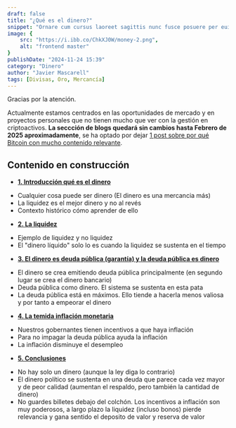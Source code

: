 ```yaml
---
draft: false
title: "¿Qué es el dinero?"
snippet: "Ornare cum cursus laoreet sagittis nunc fusce posuere per euismod dis vehicula a, semper fames lacus maecenas dictumst pulvinar neque enim non potenti. Torquent hac sociosqu eleifend potenti."
image: {
    src: "https://i.ibb.co/ChkXJ0W/money-2.png",
    alt: "frontend master"
}
publishDate: "2024-11-24 15:39"
category: "Dinero"
author: "Javier Mascarell"
tags: [Divisas, Oro, Mercancía]
---
```


<div
 class="mx-auto prose prose-lg mt-6 max-w-3xl prose-h3:underline prose-p:text-justify text-justify">

Gracias por la atención.

Actualmente estamos centrados en las oportunidades de mercado y en proyectos personales que no tienen mucho que 
ver con la gestión en criptoactivos. **La seccción de blogs quedará sin cambios hasta Febrero de 2025 aproximadamente**, se ha
optado por dejar <a href="/blog/bitcoin-porqué" class="text-blue-500 underline">1 post sobre por qué Bitcoin con mucho contenido relevante</a>.

## <a class= "text-red-500">Contenido en construcción</a>

- **<u>1. Introducción qué es el dinero</u>**
 * Cualquier cosa puede ser dinero (El dinero es una mercancia más)
 * La liquidez es el mejor dinero y no al revés
 * Contexto histórico cómo aprender de ello

- **<u>2. La liquidez</u>**
 * Ejemplo de liquidez y no liquidez
 * El "dinero líquido" solo lo es cuando la liquidez se sustenta en el tiempo

 - **<u>3. El dinero es deuda pública (garantía) y la deuda pública es dinero</u>**
 * El dinero se crea emitiendo deuda pública principalmente (en segundo lugar se crea el dinero bancario)
 * Deuda pública como dinero. El sistema se sustenta en esta pata
 * La deuda pública está en máximos. Ello tiende a hacerla menos valiosa y por tanto a empeorar el dinero

  - **<u>4. La temida inflación monetaria</u>**
 * Nuestros gobernantes tienen incentivos a que haya inflación
 * Para no impagar la deuda pública ayuda la inflación
 * La inflación disminuye el desempleo

 - **<u>5. Conclusiones</u>**
 * No hay solo un dinero (aunque la ley diga lo contrario)
 * El dinero político se sustenta en una deuda que parece cada vez mayor y de peor calidad (aumentan el respaldo, pero también la cantidad de dinero)
 * No guardes billetes debajo del colchón. Los incentivos a inflación son muy poderosos, a largo plazo la liquidez (incluso bonos) pierde relevancia y gana sentido el deposito de valor y reserva de valor

<!-- 
## Introducción para todos los públicos

Mi intención no es comunicarme únicamente con un circulo de profesionales financieros, más bien transmitir este mensaje a cualquier persona independientemente de sus estudios y profesión. Ya que esto nos afecta a todos e inconscientemente seguidos por incentivos tomamos decisiones al respecto.
El dinero es un concepto más abstracto de lo que esta sociedad desenfrenada es capaz de vislumbrar. Y es que las civilizaciones a lo largo de la historia han considerado dinero a: el arroz, la sal, la pimienta, la cerveza, la miel, el cacao, la seda, conchas, el tabaco, la esmeralda, el rubí, etc. Sin embargo, con el paso del tiempo las tecnologías mejoraron y comenzaron a surgir intercambios entre pueblos e incluso imperios, por ello se inició el uso de piezas de cobre como moneda comúnmente aceptada, hasta que posteriormente se estandarizó la acuñación de lingotes y monedas de plata y oro. Pero el surgimiento de los billetes es aún más interesante, ya que estos son una innovación financero-social o activo financiero, debido a que en un comienzo no eran mucho más que promesas de pago1, como lo pueda ser un cheque al portador que prometía cierta cantidad de oro o plata a quien fuera con dicho billete al banco referenciado y evitando tener que cargar con el peso y volumen de todas las monedas con los riesgos que ello implica.
No voy a ocupar mucho más espacio al contexto histórico, pero si quiero destacar 3 sucesos elementales: 

-	**<u>Recorte de monedas:</u>** en este sentido algunos delincuentes intercambiaban sus monedas con otras personas no sin antes retirar unos pocos gramos de su contenido2 (para evitarlo las monedas comenzaron a tener el borde rugoso como los 50 céntimos de €), aunque algunos gobernantes locales también realizaban inusualmente la misma práctica para “no subir los impuestos” y acabar con mayores ingresos
-	**<u>Reducción del contenido de oro:</u>** al igual que en el caso anterior pero de forma más sofisticada, los maleantes modificaban las aleaciones para retirar parte del oro de las monedas e incorporar metales más baratos, práctica que replicaron muchos gobernantes3 cuando querían producir más monedas para pagar las guerras y otros gastos.
-	**<u>Eliminación de la vinculación con el oro 1971:</u>** Progresivamente ya se habían realizado cambios para limitar la conversión a oro a unos cuantos agentes. Pero justo en ese momento, los dólares y rápidamente las otras divisas dejaron de vincularse directamente al oro4. ¿Entonces si emiten una divisa como activo financiero no tiene ningún respaldo desde entonces? En realidad si, desde ese momento cada vez dieron menos importancia al oro y más a los títulos de duda. Por eso se dice que el dinero de hoy en día está sustentado en la deuda, donde los bancos centrales son unos de los mayores tenedores de esta.

Los dos primeros sucesos fueron claramente motivos de pérdida de confianza en la moneda nacional
El dinero como concepto académico económico está definido como un bien que es: generalmente aceptado por todos los ciudadanos (puedes intercambiarlo por prácticamente cualquier producto o servicio en venta), unidad de cuenta (permite conocer precios fácilmente. La gente asume que normalmente unas zapatillas costarán entre 10 y 200 €), depósito de valor (a corto plazo podrás comprar lo mismo con 100€ esta semana o la que viene. Sin embargo y el motivo de estas publicaciones es que en el medio largo plazo no se cumple con las divisas a las que llamamos “dinero”).
Es decir, todo dinero es un bien (es una mercancía como cualquier otra), pero obviamente no todo bien podrá ser considerado dinero.
Serie de 3 temas
1.	La liquidez
2.	La relación de la deuda con el dinero
3.	Falta algo (Inflación
El lenguaje empleado es muy sencillo para poder ser entendido y obviamente ligeros detalles muy importantes no se mencionan para mayor amenidad
1 David Mendoza Martínez (Agosto, 2009) El nacimiento del billete. Revista Numismática OMNI 
2 Tinstaafl (18 de Noviembre, 2022) What was coin clipping & why did it carry the death penalty? Nofreelunch
3 José María de Francisco Olmos (14 de marzo, 2023) La devaluación secreta de la moneda por Carlos III: el uso de la vía reservada. Revista de humanidades, Universidad Complutense de Madrid.
4 BBC News Mundo (24 septiembre, 2022) qué fue el "Nixon shock".

*Esta publicación es parte de la serie que estoy realizando sobre el dinero
1.	La liquidez (en grandes magnitudes) (Aceptación generalizada y unidad de cuenta)
Este concepto se refiere a la facilidad de intercambiar tantas cantidades de un bien como sean necesarias, en cualquier lugar, a cualquier velocidad y en cualquier momento sin que por ello se tenga que sacrificar su capacidad de compra.
Un ejemplo de un bien muy líquido en España serían los €, ya que es indiferente si tengo 1€ como si tengo 1.000€ en el sentido de que si un café costase 1€ en la mayoría de bares, con 1€ podría comprar 1 café y con 1.000€ podría comprar 1.000 cafés, es decir aunque aumente la cantidad que ofrezco del bien (€ en este caso), su poder adquisitivo por unidad sigue siendo igual
Por el contrario, un ejemplo de bien poco liquido sería 1 sobre de cromos que se vende en la mayoría de tiendas por 1€, si tengo 1 sobre de cromos, seguramente aunque me cueste un rato acabe encontrando a alguien que me lo cambie por 1€ con el cual poder comprarme 1 café, sin embargo, si tuviera 1.000 sobres de cromos y necesitase comprar todo el café que pueda hoy, tendré que malintercambiar los sobres porque no hay muchos interesados y con suerte acabaré consiguiendo 300€ que me permitirán comprar 300 cafés para hoy.
Esto es más relevante de lo que parece, los efectos de la crisis de 2008 tardaron en hacer efecto, pues la gente tenía ahorros y esperaron que la situación mejorase, sin embargo desde 2010 a 2013 muchas personas vieron como necesitaban pagar facturas y prestamos, pero ya no disponían del dinero. Es por ello que aunque el precio de la vivienda había bajado mucho, tuvieron que intercambiar su propiedad por un poder adquisitivo muy inferior al de años interiores. Perdiendo las viviendas gran parte de su capacidad de liquidez
Y cuáles son los determinantes de la liquidez? Pues en este sentido debemos destacar que en grandes magnitudes como en cualquier aspecto de precio, la oferta y la demanda juegan un papel esencial.
Pero me gustaría destacar la importancia de la utilidad marginal que cobra relevancia en mercados con información incompleta que son la mayoría, ya que los individuos le darán un mayor peso a sus creencia o expectativas. Esta utilidad marginal indica que tan valioso es para un individuo conseguir una unidad adicional de un bien (En una situación normal, si te venden botellas de agua de litro a 5 céntimos, con un par o unas cuantas más ya estarás saciado y por muy baratas que estén no querrás más). El dinero es un bien más y por lo tanto ocurre lo mismo, si este es muy buen depósito de valor, la gente tendrá una utilidad marginal muy alta y acumulará todo lo que pueda si el coste de ello es relativamente bajo, ya que podrá en un futuro adquirir otros productos que desea. Sin embargo cuando este “dinero” se convierte en un mal depósito de valor o se espera que no lo vaya a ser, la utilidad marginal del dinero para los ciudadanos tiende a bajar. Por ejemplo, para ellos conseguir un pantalón más para su armario puede ser más valioso que quedarse con el dinero que cuesta.
Esto ha ocurrido en las hiperinflaciones como las de Venezuela o Argentina, donde a la gente ya no le parecía tan útil su “dinero” o divisas, por lo que ya no querían atesorarlo en gran cuantía e intentaban conseguir dinero extranjero. Pero cuando se prohibía y perseguía la tenencia de moneda extranjera, junto a prohibiciones de subidas de precios para evitar inflación, se daba la situación más obvia, los individuos trataban de adquirir los bienes que más utilidad marginal les aportaban (los más líquidos a veces), provocando desabastecimientos de las tiendas y supermercados agravando así aún más la situación.
Recomiendo este video bastante extenso, donde José Ignacio del Castillo define muy bien la liquidez y su contexto en la sociedad actual con algunos apuntes históricos y muchos ejemplos.

*Esta publicación es parte de la serie que estoy realizando sobre el dinero
2.	La relación de la deuda con el dinero (El dinero político)

*Esta publicación es parte de la serie que estoy realizando sobre el dinero
3.  La inflación monetaria (El deposito de valor)
Este es un tema muy controversial y amplo, sin embargo me voy a limitar a comentar la inflación de origen puramente monetario (todas las inflaciones son en última instancia de origen monetario, pero no todas tienen entre sus causas principales al dinero)
Me gustaría destacar que esta inflación es la principal precursora de las inversiones de la gente que no es entusiasta de la inversión, ya que debido a la baja calidad que tiene el dinero como almacenamiento de valor a lo largo del tiempo, obliga a mantener el ahorro en instrumentos que si lo hagan
¿Entonces habrá inflación los próximos años o no? La respuesta es casi tan incierta como saber cuándo será la próxima pandemia, ya que depende de multiples factores.
Sin embargo, si se puede hacer una aproximación con la información proporcionada anteriormente. Vamos a dejar de lado la inflación debida a un problema de producción (se entiende que en general la industria prograsará gracias a la IA y otras mejoras tecnológicas), entonces la contraparte que nos queda de la inflación, es el dinero. Teniendo en cuenta esto, y sabiendo que son los gobiernos quienes emiten las divisas que son comúnmente y legalmente consideradas como dinero ¿Qué incentivos tienen a que haya o no haya inflación?¿Hasta que punto depende de ellos.

Un bien que es buen deposito de valor suele ser escaso (ley de Gresham) o suele apreciarse (ley de Thiers)

Motivos para si
-	Los estados son deudores netos y como tales se beneficiarían de inflaciones más altas
-	La economía es más boyante y se reduce el desempleo (lo que quiere cualquier político normalmente)

Motivos para no
-	Al cabo de unos años la gente acaba protestando y se generan muchos conflictos
-	Desconfianza nacional (la gente usa otras monedas) e internacional
-	Las sociedades menos jóvenes son menos consumistas

La política monetaria (bancos centrales) presumen de ser independientes y solo controlar que la inflación sobre el 2% y el desempleo se mantengan estables, sin embargo, cuando el estado es quien garantiza tu supervivencia (nombramientos, funcionarios y sobre todo las deudas o bonos) esta independencia deja mucho que desear y realmente en el medio largo plazo no son más que títeres.
Mi conclusión
Personalmente creo que quienes deciden sobre la moneda en última instancia son muy cortoplacistas y quieren mantener una cierta estabilidad en el corto-medio plazo. Esto significa posiblemente que opten por inflaciones que no superen normalmente el 4~5% anual, aunque algunos años sea superior o inferior. Sin embargo esto esta muy alejado de ser el 2% “prometido”, realmente si midiéramos el tipo efectivo en 20 años nos encontraríamos con entre un 11 y un 13,2% anual promedio o un 219% a 265% acumulado. Para mi este es un escenario muy factible, ya que como se destaca en el segundo punto, la deuda puede atacar fuertemente a la oferta y a la demanda de dinero, los políticos no son las personas más serias en estos momentos
Disyuntiva entre liquidez y deposito de valor, si eres una persona que suele encontrarse con la cuenta bancaria en mínimos y que tiene grandes dificultades para ahorrar, debes ir a por la liquidez que te va a permitir mayor estabilidad (aunque esta situación en el largo plazo no te permitirá crecer, pues difícilmente te permitirán endudarte y al no disponer de ahorros, te costará realizar proyectos vitales). Si estás planificando tu futuro y eres capaz de ahorrar holgadamente, tu prioridad será el deposito de valor, por lo que el dinero actual quizás no sea la mejor herramienta, una alternativa factible sería mantener una cartera diversificada con costes de transacción no muy altos (de esta manera consigues asegurar una cierta medida de liquidez)

-->

</div>